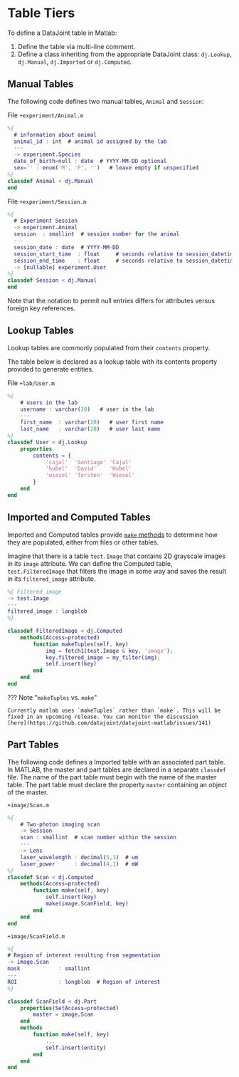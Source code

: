 # Table Tiers

To define a DataJoint table in Matlab:

1.  Define the table via multi-line comment.
2.  Define a class inheriting from the appropriate DataJoint class:
   `dj.Lookup`, `dj.Manual`, `dj.Imported` or `dj.Computed`.

## Manual Tables

The following code defines two manual tables, `Animal` and `Session`:

File `+experiment/Animal.m`

``` matlab
%{
  # information about animal
  animal_id : int  # animal id assigned by the lab
  ---
  -> experiment.Species
  date_of_birth=null : date  # YYYY-MM-DD optional
  sex='' : enum('M', 'F', '')   # leave empty if unspecified
%}
classdef Animal < dj.Manual
end
```

File `+experiment/Session.m`

``` matlab
%{
  # Experiment Session
  -> experiment.Animal
  session  : smallint  # session number for the animal
  ---
  session_date : date  # YYYY-MM-DD
  session_start_time  : float     # seconds relative to session_datetime
  session_end_time    : float     # seconds relative to session_datetime
  -> [nullable] experiment.User
%}
classdef Session < dj.Manual
end
```

Note that the notation to permit null entries differs for attributes versus foreign
key references.

## Lookup Tables

Lookup tables are commonly populated from their `contents` property. 

The table below is declared as a lookup table with its contents property
provided to generate entities.

File `+lab/User.m`

```matlab
%{
    # users in the lab
    username : varchar(20)   # user in the lab
    ---
    first_name  : varchar(20)   # user first name
    last_name   : varchar(20)   # user last name
%}
classdef User < dj.Lookup
    properties
        contents = {
            'cajal'  'Santiago' 'Cajal'
            'hubel'  'David'    'Hubel'
            'wiesel' 'Torsten'  'Wiesel'
        }
    end
end
```

## Imported and Computed Tables

Imported and Computed tables provide [`make` methods](./make-method) to determine how
they are populated, either from files or other tables.

Imagine that there is a table `test.Image` that contains 2D grayscale images in its
`image` attribute. We can define the Computed table, `test.FilteredImage` that filters
the image in some way and saves the result in its `filtered_image` attribute.

```matlab
%{ Filtered image
-> test.Image
---
filtered_image : longblob
%}

classdef FilteredImage < dj.Computed
    methods(Access=protected)
        function makeTuples(self, key)
            img = fetch1(test.Image & key, 'image');
            key.filtered_image = my_filter(img);
            self.insert(key)
        end
    end
end
```

??? Note "`makeTuples` vs. `make`"

    Currently matlab uses `makeTuples` rather than `make`. This will be
    fixed in an upcoming release. You can monitor the discussion
    [here](https://github.com/datajoint/datajoint-matlab/issues/141)

## Part Tables

The following code defines a Imported table with an associated part table. In MATLAB,
the master and part tables are declared in a separate `classdef` file. The name of the
part table must begin with the name of the master table. The part table must declare the
property `master` containing an object of the master.

`+image/Scan.m`

``` matlab
%{
    # Two-photon imaging scan
    -> Session
    scan : smallint  # scan number within the session
    ---
    -> Lens
    laser_wavelength : decimal(5,1)  # um
    laser_power      : decimal(4,1)  # mW
%}
classdef Scan < dj.Computed
    methods(Access=protected)
        function make(self, key)
            self.insert(key)
            make(image.ScanField, key)
        end
    end
end
```

`+image/ScanField.m`

``` matlab
%{
# Region of interest resulting from segmentation
-> image.Scan
mask            : smallint
---
ROI             : longblob  # Region of interest
%}

classdef ScanField < dj.Part
    properties(SetAccess=protected)
        master = image.Scan
    end
    methods
        function make(self, key)
            ...
            self.insert(entity)
        end
    end
end
```
